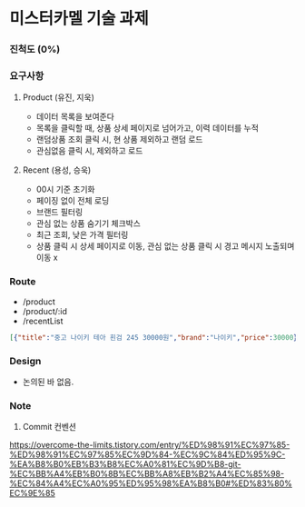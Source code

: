 # 미스터카멜 기술 과제

### 진척도 (0%)

### 요구사항

1. Product (유진, 지욱)

   - 데이터 목록을 보여준다
   - 목록을 클릭할 때, 상품 상세 페이지로 넘어가고, 이력 데이터를 누적
   - 랜덤상품 조회 클릭 시, 현 상품 제외하고 랜덤 로드
   - 관심없음 클릭 시, 제외하고 로드

2. Recent (용성, 승욱)

   - 00시 기준 초기화
   - 페이징 없이 전체 로딩
   - 브랜드 필터링
   - 관심 없는 상품 숨기기 체크박스
   - 최근 조회, 낮은 가격 필터링
   - 상품 클릭 시 상세 페이지로 이동, 관심 없는 상품 클릭 시 경고 메시지 노출되며 이동 x

### Route

- /product
- /product/:id
- /recentList

```JSON
[{"title":"중고 나이키 테아 흰검 245 30000원","brand":"나이키","price":30000},{"title":"거의새것 정품 구찌 보스턴백 토트백","brand":"구찌","price":380000}]
```

### Design

- 논의된 바 없음.

### Note

1. Commit 컨벤션

https://overcome-the-limits.tistory.com/entry/%ED%98%91%EC%97%85-%ED%98%91%EC%97%85%EC%9D%84-%EC%9C%84%ED%95%9C-%EA%B8%B0%EB%B3%B8%EC%A0%81%EC%9D%B8-git-%EC%BB%A4%EB%B0%8B%EC%BB%A8%EB%B2%A4%EC%85%98-%EC%84%A4%EC%A0%95%ED%95%98%EA%B8%B0#%ED%83%80%EC%9E%85
